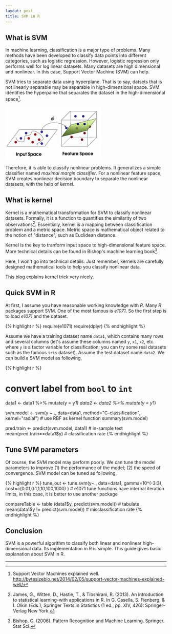 ```yaml
---
layout: post
title: SVM in R
---
```


## What is SVM

In machine learning, classification is a major type of problems. Many methods have been developed to classify data points into different categories, such as logistic regression. However, logistic regression only performs well for log linear datasets. Many datasets are high dimensional and nonlinear. In this case, Support Vector Machine (SVM) can help.

SVM tries to separate data using hyperplane. That is to say, datsets that is not linearly separable may be separable in high-dimensional space. SVM identifies the hyperpalne that separates the dataset in the high-dimensional space[^1]. 

![alt text]( ../assets/images/svm-1.png "SVM separation in high-dimensional space")

Therefore, it is able to classify nonlinear problems. It generalizes a simple classifier named *maximal margin classifier*. For a nonlinear feature space, SVM creates nonlinear decision boundary to separate the nonlinear datasets, with the help of *kernel*.

## What is kernel

Kernel is a mathematical transformation for SVM to classify nonlinear datasets. Formally, it is a function to quantifies the similarity of two observations[^2]. Essentially, kernel is a mapping between classification problem and a metric space. Metric space is mathematical object related to the notion of "distance", such as Euclidean distance.

Kernel is the key to tranform input space to high-dimensional feature space. More technical details can be found in Bishop's machine learning book[^3].

Here, I won't go into technical details. Just remember, kernels are carefully designed mathematical tools to help you classify nonlinear data.

[This blog](https://eight2late.wordpress.com/2017/02/07/a-gentle-introduction-to-support-vector-machines-using-r/) explains kernel trick very nicely.

## Quick SVM in R

At first, I assume you have reasonable working knowledge with *R*. Many *R* packages support SVM. One of the most famous is *e1071*. So the first step is to load *e1071* and the dataset.

{% highlight r %}
require(e1071)
require(dplyr)
{% endhighlight %}

Assume we have a training dataset name `data1`, which contains many rows and several columns (let's assume these columns named `y`, `x1`, `x2`, etc. where `y` is a factor variable for classification; you can try some real datasets such as the famous `iris` dataset). Assume the test dataset name `data2`. We can build a SVM model as following,

{% highlight r %}
# convert label from `bool` to `int`
data1 <- data1 %>% mutate(y = y*1)
data2 <- data2 %>% mutate(y = y*1)

svm.model <- svm(y ~ .,
                 data=data1, 
                 method="C-classification", 
                 kernel="radial") # use RBF as kernel function
summary(svm.model)

pred.train <- predict(svm.model, data1) # in-sample test
mean(pred.train==data1$y) # classification rate
{% endhighlight %}

## Tune SVM parameters

Of course, the SVM model may perform poorly. We can tune the model parameters to improve (1) the performance of the model; (2) the speed of convergence. SVM model can be tuned as following,

{% highlight r %}
tune_out <- tune.svm(y~.,
                     data=data1,
                     gamma=10^(-3:3),
                     cost=c(0.01,0.1,1,10,100,1000) ) # e1071 tune functions have internal iteration limits, in this case, it is better to use another package

compareTable <- table (data1$y, predict(svm.model))  # tabulate
mean(data1$y != predict(svm.model)) # misclassification rate
{% endhighlight %}

## Conclusion

SVM is a powerful algorithm to classify both linear and nonlinear high-dimensional data. Its implementation in R is simple. This guide gives basic explanation about SVM in R.

--------
[^1]: Support Vector Machines explained well. http://bytesizebio.net/2014/02/05/support-vector-machines-explained-well/
[^2]: James, G., Witten, D., Hastie, T., & Tibshirani, R. (2013). An introduction to statistical learning-with applications in R. In G. Casella, S. Fienberg, & I. Olkin (Eds.), Springer Texts in Statistics (1 ed., pp. XIV, 426): Springer-Verlag New York.
[^3]: Bishop, C. (2006). Pattern Recognition and Machine Learning. Springer. Stat Sci.
[^4]:  A gentle introduction to support vector machines using R. Eight to Late. https://eight2late.wordpress.com/2017/02/07/a-gentle-introduction-to-support-vector-machines-using-r/
[^5]: 支持向量机SVM在R中的实现. https://blog.csdn.net/nieson2012/article/details/51354284


<script type="text/javascript" async
  src="https://cdn.mathjax.org/mathjax/latest/MathJax.js?config=TeX-MML-AM_CHTML">
</script>
